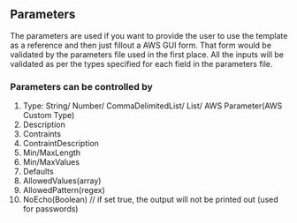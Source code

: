 <h2>Parameters</h2>
<p>The parameters are used if you want to provide the user to use the template as a reference and then just fillout a AWS GUI form. That form would be validated by the parameters file used in the first place.
All the inputs will be validated as per the types specified for each field in the parameters file.</p>

<h3>Parameters can be controlled by</h3>

1. Type: String/ Number/ CommaDelimitedList/ List/ AWS Parameter(AWS Custom Type)
2. Description
3. Contraints 
4. ContraintDescription
5. Min/MaxLength
6. Min/MaxValues 
7. Defaults 
8. AllowedValues(array)
9. AllowedPattern(regex)
10. NoEcho(Boolean) // if set true, the output will not be printed out (used for passwords)
